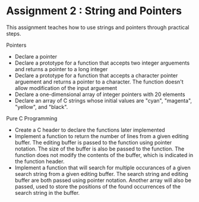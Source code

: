 # Assignment 2 : String and Pointers

This assignment teaches how to use strings and pointers through practical steps.

Pointers
  -   Declare a pointer
  -   Declare a prototype for a function that accepts two integer arguements and 
  returns a pointer to a long integer
  -   Declare a prototype for a function that accepts a character pointer arguement
  and returns a pointer to a character. The function doesn't allow modification of 
  the input arguement
  -   Declare a one-dimensional array of integer pointers with 20 elements
  -   Declare an array of C strings whose initial values are "cyan", "magenta", 
  "yellow", and "black".
  
  Pure C Programming
  -   Create a C header to declare the functions later implemented
  -   Implement a function to return the number of lines from a given editing buffer.
  The editing buffer is passed to the function using pointer notation. The size of 
  the buffer is also be passed to the function. The function does not modify the 
  contents of the buffer, which is indicated in the function header.
  -   Implement a function that will search for multiple occurances of a given search
  string from a given editing buffer. The search string and editing buffer are both
  passed using pointer notation. Another array will also be passed, used to store the
  positions of the found occurrences of the search string in the buffer.
